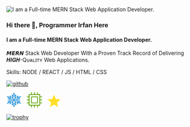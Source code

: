 ![I am a Full-time MERN Stack Web Application Developer.](https://scontent.fdac157-1.fna.fbcdn.net/v/t39.30808-6/339676843_619839843494211_2819992159291291714_n.jpg?_nc_cat=108&ccb=1-7&_nc_sid=e3f864&_nc_ohc=EwfOu2iiq3EAX_XNlne&_nc_ht=scontent.fdac157-1.fna&oh=00_AfBVpkIKS-ZLxKxZuNVLv9sWF9IzNTQy91WYpP1totVZ-A&oe=6430D3A8)

### Hi there 👋, Programmer Irfan Here
#### I am a Full-time MERN Stack Web Application Developer.


𝙈𝙀𝙍𝙉 Stack Web Developer With a Proven Track Record of Delivering 𝑯𝑰𝑮𝑯-Qᴜᴀʟɪᴛʏ Web Applications.

Skills: NODE / REACT / JS / HTML / CSS



[<img src='https://cdn.jsdelivr.net/npm/simple-icons@3.0.1/icons/github.svg' alt='github' height='40'>](https://github.com/programmerirfan)  

<a href='https://archiveprogram.github.com/'><img src='https://raw.githubusercontent.com/acervenky/animated-github-badges/master/assets/acbadge.gif' width='40' height='40'></a> <a href='https://docs.github.com/en/developers'><img src='https://raw.githubusercontent.com/acervenky/animated-github-badges/master/assets/devbadge.gif' width='40' height='40'></a> <a href='https://stars.github.com/'><img src='https://raw.githubusercontent.com/acervenky/animated-github-badges/master/assets/starbadge.gif' width='35' height='35'></a> 

[![trophy](https://github-profile-trophy.vercel.app/?username=programmerirfan)](https://github.com/ryo-ma/github-profile-trophy)

